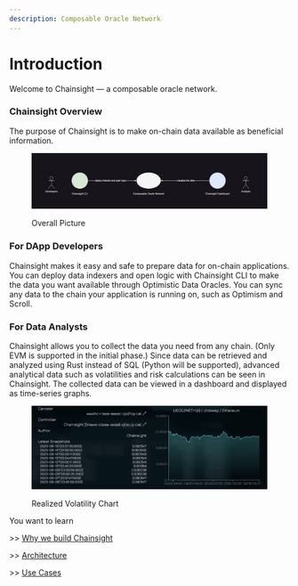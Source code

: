 ```yaml
---
description: Composable Oracle Network
---
```


# Introduction

Welcome to Chainsight — a composable oracle network.

### Chainsight Overview

The purpose of Chainsight is to make on-chain data available as beneficial information.

<figure><img src=".gitbook/assets/Screenshot 2023-08-16 at 16.22.58.png" alt=""><figcaption><p>Overall Picture</p></figcaption></figure>

### For DApp Developers

Chainsight makes it easy and safe to prepare data for on-chain applications. You can deploy data indexers and open logic with Chainsight CLI to make the data you want available through Optimistic Data Oracles. You can sync any data to the chain your application is running on, such as Optimism and Scroll.

### For Data Analysts

Chainsight allows you to collect the data you need from any chain. (Only EVM is supported in the initial phase.) Since data can be retrieved and analyzed using Rust instead of SQL (Python will be supported), advanced analytical data such as volatilities and risk calculations can be seen in Chainsight. The collected data can be viewed in a dashboard and displayed as time-series graphs.

<figure><img src=".gitbook/assets/Screenshot 2023-08-16 at 16.11.18.png" alt=""><figcaption><p>Realized Volatility Chart </p></figcaption></figure>

You want to learn

\>> [Why we build Chainsight](chainsight-overview/motivation.md)

\>> [Architecture](chainsight-architecture/system-outline.md)

\>> [Use Cases](use-cases/exploring-chainsights-potential/)
